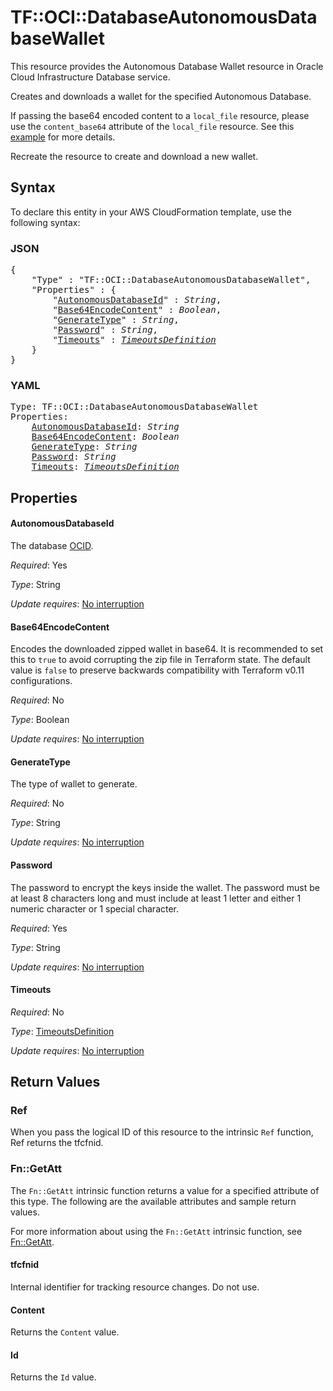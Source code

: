 # TF::OCI::DatabaseAutonomousDatabaseWallet

This resource provides the Autonomous Database Wallet resource in Oracle Cloud Infrastructure Database service.

Creates and downloads a wallet for the specified Autonomous Database.

If passing the base64 encoded content to a `local_file` resource, please use the `content_base64` attribute of the `local_file` resource.
See this [example](https://github.com/terraform-providers/terraform-provider-oci/blob/master/examples/database/adb/autonomous_data_warehouse_wallet.tf) for more details.

Recreate the resource to create and download a new wallet.

## Syntax

To declare this entity in your AWS CloudFormation template, use the following syntax:

### JSON

<pre>
{
    "Type" : "TF::OCI::DatabaseAutonomousDatabaseWallet",
    "Properties" : {
        "<a href="#autonomousdatabaseid" title="AutonomousDatabaseId">AutonomousDatabaseId</a>" : <i>String</i>,
        "<a href="#base64encodecontent" title="Base64EncodeContent">Base64EncodeContent</a>" : <i>Boolean</i>,
        "<a href="#generatetype" title="GenerateType">GenerateType</a>" : <i>String</i>,
        "<a href="#password" title="Password">Password</a>" : <i>String</i>,
        "<a href="#timeouts" title="Timeouts">Timeouts</a>" : <i><a href="timeoutsdefinition.md">TimeoutsDefinition</a></i>
    }
}
</pre>

### YAML

<pre>
Type: TF::OCI::DatabaseAutonomousDatabaseWallet
Properties:
    <a href="#autonomousdatabaseid" title="AutonomousDatabaseId">AutonomousDatabaseId</a>: <i>String</i>
    <a href="#base64encodecontent" title="Base64EncodeContent">Base64EncodeContent</a>: <i>Boolean</i>
    <a href="#generatetype" title="GenerateType">GenerateType</a>: <i>String</i>
    <a href="#password" title="Password">Password</a>: <i>String</i>
    <a href="#timeouts" title="Timeouts">Timeouts</a>: <i><a href="timeoutsdefinition.md">TimeoutsDefinition</a></i>
</pre>

## Properties

#### AutonomousDatabaseId

The database [OCID](https://docs.cloud.oracle.com/iaas/Content/General/Concepts/identifiers.htm).

_Required_: Yes

_Type_: String

_Update requires_: [No interruption](https://docs.aws.amazon.com/AWSCloudFormation/latest/UserGuide/using-cfn-updating-stacks-update-behaviors.html#update-no-interrupt)

#### Base64EncodeContent

Encodes the downloaded zipped wallet in base64. It is recommended to set this to `true` to avoid corrupting the zip file in Terraform state. The default value is `false` to preserve backwards compatibility with Terraform v0.11 configurations.

_Required_: No

_Type_: Boolean

_Update requires_: [No interruption](https://docs.aws.amazon.com/AWSCloudFormation/latest/UserGuide/using-cfn-updating-stacks-update-behaviors.html#update-no-interrupt)

#### GenerateType

The type of wallet to generate.

_Required_: No

_Type_: String

_Update requires_: [No interruption](https://docs.aws.amazon.com/AWSCloudFormation/latest/UserGuide/using-cfn-updating-stacks-update-behaviors.html#update-no-interrupt)

#### Password

The password to encrypt the keys inside the wallet. The password must be at least 8 characters long and must include at least 1 letter and either 1 numeric character or 1 special character.

_Required_: Yes

_Type_: String

_Update requires_: [No interruption](https://docs.aws.amazon.com/AWSCloudFormation/latest/UserGuide/using-cfn-updating-stacks-update-behaviors.html#update-no-interrupt)

#### Timeouts

_Required_: No

_Type_: <a href="timeoutsdefinition.md">TimeoutsDefinition</a>

_Update requires_: [No interruption](https://docs.aws.amazon.com/AWSCloudFormation/latest/UserGuide/using-cfn-updating-stacks-update-behaviors.html#update-no-interrupt)

## Return Values

### Ref

When you pass the logical ID of this resource to the intrinsic `Ref` function, Ref returns the tfcfnid.

### Fn::GetAtt

The `Fn::GetAtt` intrinsic function returns a value for a specified attribute of this type. The following are the available attributes and sample return values.

For more information about using the `Fn::GetAtt` intrinsic function, see [Fn::GetAtt](https://docs.aws.amazon.com/AWSCloudFormation/latest/UserGuide/intrinsic-function-reference-getatt.html).

#### tfcfnid

Internal identifier for tracking resource changes. Do not use.

#### Content

Returns the <code>Content</code> value.

#### Id

Returns the <code>Id</code> value.

